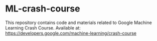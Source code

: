 # ML-crash-course
This repository contains code and materials related to Google Machine Learning Crash Course. Available at: https://developers.google.com/machine-learning/crash-course
